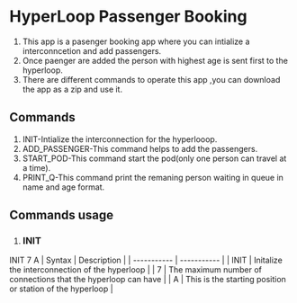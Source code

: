 # HyperLoop Passenger Booking

1. This app is a pasenger booking app where you can intialize a interconncetion and add passengers.
2. Once paenger are added the person with highest age is sent first to the hyperloop.
3. There are different commands to operate this app ,you can download the app as a zip and use it.

## Commands

1. INIT-Intialize the interconnection for the hyperlooop.
2. ADD_PASSENGER-This command helps to add the passengers.
3. START_POD-This command start the pod(only one person can travel at a time).
4. PRINT_Q-This command print the remaning person waiting in queue in name and age format.

## Commands usage
1. ### INIT
 INIT 7 A
| Syntax | Description |
| ----------- | ----------- |
| INIT | Initalize the interconnection of the hyperloop |
| 7 | The maximum number of connections that the hyperloop can have |
| A | This is the starting position or station of the hyperloop |
